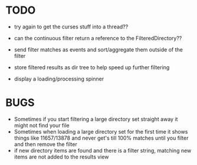# TODO

- try again to get the curses stuff into a thread??

- can the continuous filter return a reference to the FilteredDirectory??
- send filter matches as events and sort/aggregate them outside of the filter
- store filtered results as dir tree to help speed up further filtering
- display a loading/processing spinner


# BUGS

- Sometimes if you start filtering a large directory set straight away it might not find your file
- Sometimes when loading a large directory set for the first time it shows things like 11657/13878 and never get's
  till 100% matches until you filter and then remove the filter
- if new directory items are found and there is a filter string, matching new items are not added to the results view
